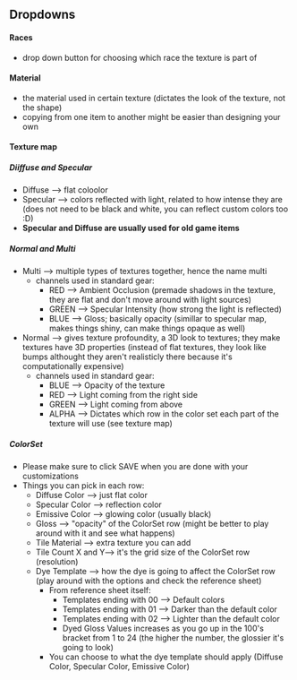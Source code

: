 ## Dropdowns
#### Races
- drop down button for choosing which race the texture is part of
#### Material
- the material used in certain texture (dictates the look of the texture, not the shape)
- copying from one item to another might be easier than designing your own
#### Texture map
##### Diiffuse and Specular 
- Diffuse --> flat coloolor
- Specular --> colors reflected with light, related to how intense they are (does not need to be black and white, you can reflect custom colors too :D)
- **Specular and Diffuse are usually used for old game items**
##### Normal and Multi
- Multi --> multiple types of textures together, hence the name multi
	- channels used in standard gear:
		- RED --> Ambient Occlusion (premade shadows in the texture, they are flat and don't move around with light sources)
		- GREEN --> Specular Intensity (how strong the light is reflected)
		- BLUE --> Gloss; basically opacity (simillar to specular map, makes things shiny, can make things opaque as well)
- Normal --> gives texture profoundity, a 3D look to textures; they make textures have 3D properties (instead of flat textures, they look like bumps althought they aren't realisticly there because it's computationally expensive)
	- channels used in standard gear:
		- BLUE --> Opacity of the texture
		- RED --> Light coming from the right side
		- GREEN --> Light coming from above
		- ALPHA --> Dictates which row in the color set each part of the texture will use (see texture map)
##### ColorSet
- Please make sure to click SAVE when you are done with your customizations
- Things you can pick in each row:
	- Diffuse Color --> just flat color
	- Specular Color --> reflection color
	- Emissive Color --> glowing color (usually black)
	- Gloss --> "opacity" of the ColorSet row (might be better to play around with it and see what happens)
	- Tile Material --> extra texture you can add
	- Tile Count X and Y--> it's the grid size of the ColorSet row (resolution)
	- Dye Template --> how the dye is going to affect the ColorSet row (play around with the options and check the reference sheet)
		- From reference sheet itself:
			- Templates ending with 00 --> Default colors
			- Templates ending with 01 --> Darker than the default color
			- Templates ending with 02 --> Lighter than the default color
			- Dyed Gloss Values increases as you go up in the 100's bracket from 1 to 24 (the higher the number, the glossier it's going to look)
		- You can choose to what the dye template should apply (Diffuse Color, Specular Color, Emissive Color)








